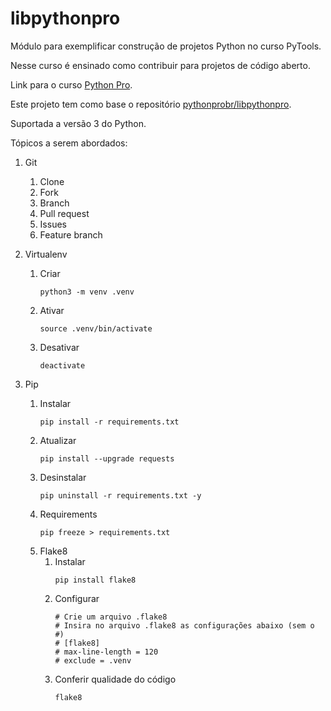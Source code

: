 # libpythonpro

Módulo para exemplificar construção de projetos Python no curso PyTools.

Nesse curso é ensinado como contribuir para projetos de código aberto.

Link para o curso [Python Pro](https://www.python.pro.br).

Este projeto tem como base o repositório [pythonprobr/libpythonpro](https://www.github.com/pythonprobr/libpythonpro).

Suportada a versão 3 do Python.

Tópicos a serem abordados:

1. Git
   1. Clone 
   2. Fork
   3. Branch
   4. Pull request
   5. Issues
   6. Feature branch

   
2. Virtualenv
   1. Criar
      ```console
      python3 -m venv .venv
      ```
   2. Ativar
      ```console
      source .venv/bin/activate
      ```
   3. Desativar
      ```console
      deactivate
      ```


3. Pip
   1. Instalar
      ```console
      pip install -r requirements.txt
      ```
   2. Atualizar
      ```console
      pip install --upgrade requests
      ```
   3. Desinstalar
      ```console
      pip uninstall -r requirements.txt -y
      ```
   4. Requirements
      ```console
      pip freeze > requirements.txt
      ```
   5. Flake8
      1. Instalar
         ```console
         pip install flake8
         ```
      2. Configurar 
         ```console
         # Crie um arquivo .flake8
         # Insira no arquivo .flake8 as configurações abaixo (sem o #)
         # [flake8]
         # max-line-length = 120
         # exclude = .venv
         ```
      3. Conferir qualidade do código
         ```console
         flake8
         ```